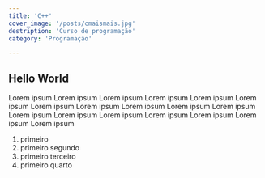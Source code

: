```yaml
---
title: 'C++'
cover_image: '/posts/cmaismais.jpg'
destription: 'Curso de programação'
category: 'Programação'

---
```

## Hello World

Lorem ipsum Lorem ipsum Lorem ipsum Lorem ipsum Lorem ipsum Lorem ipsum Lorem ipsum Lorem ipsum Lorem ipsum Lorem ipsum Lorem ipsum Lorem ipsum Lorem ipsum Lorem ipsum Lorem ipsum Lorem ipsum Lorem ipsum Lorem ipsum 

1. primeiro
1. primeiro segundo
1. primeiro terceiro
1. primeiro quarto